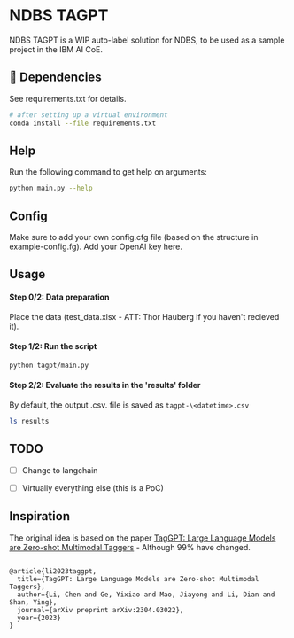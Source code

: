 # NDBS TAGPT
NDBS TAGPT is a WIP auto-label solution for NDBS, to be used as a sample project in the IBM AI CoE.


## 🔧 Dependencies
See requirements.txt for details.

```bash
# after setting up a virtual environment
conda install --file requirements.txt
```

## Help
Run the following command to get help on arguments:
```bash
python main.py --help
```

## Config
Make sure to add your own config.cfg file (based on the structure in example-config.fg). Add your OpenAI key here.

## Usage

#### Step 0/2: Data preparation
Place the data (test_data.xlsx - ATT: Thor Hauberg if you haven't recieved it).

#### Step 1/2: Run the script
```bash
python tagpt/main.py
```

#### Step 2/2: Evaluate the results in the 'results' folder
By default, the output .csv. file is saved as `tagpt-\<datetime>.csv`
```bash
ls results
```

## TODO

- [ ] Change to langchain
- [ ] Virtually everything else (this is a PoC)



## Inspiration
The original idea is based on the paper [TagGPT: Large Language Models are Zero-shot Multimodal Taggers](https://arxiv.org/abs/2304.03022) - Although 99% have changed.
```

@article{li2023taggpt,
  title={TagGPT: Large Language Models are Zero-shot Multimodal Taggers},
  author={Li, Chen and Ge, Yixiao and Mao, Jiayong and Li, Dian and Shan, Ying},
  journal={arXiv preprint arXiv:2304.03022},
  year={2023}
}
```
